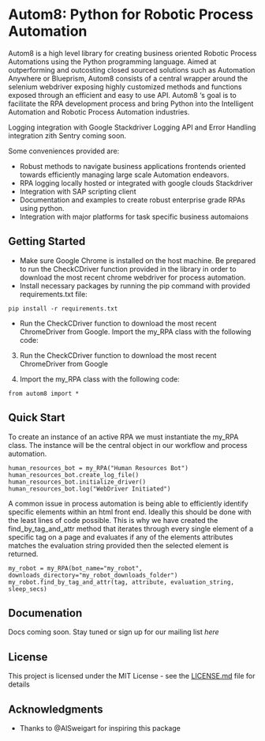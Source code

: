 # Autom8: Python for Robotic Process Automation

Autom8 is a high level library for creating business oriented Robotic Process Automations using the Python programming language. Aimed at outperforming and outcosting closed sourced solutions such as Automation Anywhere or Blueprism, Autom8 consists of a central wrapper around the selenium webdriver exposing highly customized methods and functions exposed through an efficient and easy to use API. Autom8 ‘s goal is to facilitate the RPA development process and bring Python into the Intelligent Automation and Robotic Process Automation industries.

Logging integration with Google Stackdriver Logging API and Error Handling integration zith Sentry coming soon.

Some conveniences  provided are:
 - Robust methods to navigate business applications frontends oriented towards efficiently managing large scale Automation endeavors.
 - RPA logging locally hosted or integrated with google clouds Stackdriver
 - Integration with SAP scripting client
 - Documentation and examples to create robust enterprise grade RPAs using python.
 - Integration with major platforms for task specific business automaions

## Getting Started

 - Make sure Google Chrome is installed on the host machine. Be prepared to run the CheckCDriver function provided in the library in order to download the most recent chrome webdriver for process automation.
 - Install necessary packages by running the pip command with provided requirements.txt file:
```
pip install -r requirements.txt
```
 - Run the CheckCDriver function to download the most recent ChromeDriver from Google.
Import the my_RPA class with the following code:


3. Run the CheckCDriver function to download the most recent ChromeDriver from Google

4. Import the my_RPA class with the following code:
```
from autom8 import *
```

## Quick Start

To create an instance of an active RPA we must instantiate the my_RPA class. The instance will be the central object in our workflow and process automation.


```
human_resources_bot = my_RPA("Human Resources Bot")
human_resources_bot.create_log_file()
human_resources_bot.initialize_driver()
human_resources_bot.log("WebDriver Initiated")
```

A common issue in process automation is being able to efficiently identify specific elements within an html front end. Ideally this should be done with the least lines of code possible. This is why we have created the find_by_tag_and_attr method that iterates through every single element of a specific tag on a page and evaluates if any of the elements attributes matches the evaluation string provided then the selected element is returned.
```
my_robot = my_RPA(bot_name="my_robot", downloads_directory="my_robot_downloads_folder")
my_robot.find_by_tag_and_attr(tag, attribute, evaluation_string, sleep_secs)
```
## Documenation

Docs coming soon. Stay tuned or sign up for our mailing list *here*

## License

This project is licensed under the MIT License - see the [LICENSE.md](LICENSE.md) file for details

## Acknowledgments

* Thanks to @AlSweigart for inspiring this package

